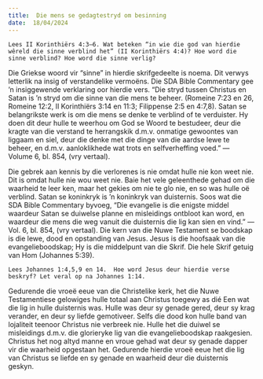 ```yaml
---
title:  Die mens se gedagtestryd om besinning
date:  18/04/2024
---
```


`Lees II Korinthiërs 4:3–6. Wat beteken “in wie die god van hierdie wêreld die sinne verblind het” (II Korinthiërs 4:4)? Hoe word die sinne verblind? Hoe word die sinne verlig?`

Die Griekse woord vir “sinne” in hierdie skrifgedeelte is noema. Dit verwys letterlik na insig of verstandelike vermoëns. Die SDA Bible Commentary gee ’n insiggewende verklaring oor hierdie vers. “Die stryd tussen Christus en Satan is ’n stryd om die sinne van die mens te beheer. (Romeine 7:23 en 26, Romeine 12:2, II Korinthiërs 3:14 en 11:3; Filippense 2:5 en 4:7,8). Satan se belangrikste werk is om die mens se denke te verblind of te verduister. Hy doen dit deur hulle te weerhou om God se Woord te bestudeer, deur die kragte van die verstand te herrangskik d.m.v. onmatige gewoontes van liggaam en siel, deur die denke met die dinge van die aardse lewe te beheer, en d.m.v. aanloklikhede wat trots en selfverheffing voed.” — Volume 6, bl. 854, (vry vertaal).

Die gebrek aan kennis by die verlorenes is nie omdat hulle nie kon weet nie. Dit is omdat hulle nie wou weet nie. Baie het vele geleenthede gehad om die waarheid te leer ken, maar het gekies om nie te glo nie, en so was hulle oë verblind. Satan se koninkryk is ’n koninkryk van duisternis. Soos wat die SDA Bible Commentary byvoeg, “Die evangelie is die enigste middel waardeur Satan se duiwelse planne en misleidings ontbloot kan word, en waardeur die mens die weg vanuit die duisternis die lig kan sien en vind.” — Vol. 6, bl. 854, (vry vertaal). Die kern van die Nuwe Testament se boodskap is die lewe, dood en opstanding van Jesus. Jesus is die hoofsaak van die evangelieboodskap; Hy is die middelpunt van die Skrif. Die hele Skrif getuig van Hom (Johannes 5:39).

`Lees Johannes 1:4,5,9 en 14.  Hoe word Jesus deur hierdie verse beskryf? Let veral op na Johannes 1:14.`

Gedurende die vroeë eeue van die Christelike kerk, het die Nuwe Testamentiese gelowiges hulle totaal aan Christus toegewy as dié Een wat die lig in hulle duisternis was. Hulle was deur sy genade gered, deur sy krag verander, en deur sy liefde gemotiveer.  Selfs die dood kon hulle band van lojaliteit teenoor Christus nie verbreek nie. Hulle het die duiwel se misleidings d.m.v. die glorieryke lig van die evangelieboodskap raakgesien. Christus het nog altyd manne en vroue gehad wat deur sy genade dapper vir die waarheid opgestaan het. Gedurende hierdie vroeë eeue het die lig van Christus se liefde en sy genade en waarheid deur die duisternis geskyn.